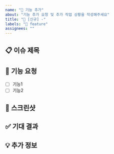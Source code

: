 ```yaml
---
name: "🚀 기능 추가"
about: "기능 추가 요청 및 추가 작업 상황을 작성해주세요"
title: "🚀 [신규] -"
labels: "🚀 feature"
assignees: ""
---
```


## 📋 이슈 제목

<!-- 이슈의 간단한 제목을 작성해주세요. -->

## 🚀 기능 요청

- [ ] 기능1
- [ ] 기능2

## 📸 스크린샷

<!-- 필요시 스크린샷을 첨부해주세요. -->

## ✅ 기대 결과

<!-- 이슈가 없을 경우 기대되는 결과를 설명해주세요. -->

## 💡 추가 정보

<!-- 추가적인 정보나 참고 링크가 있다면 작성해주세요. -->
